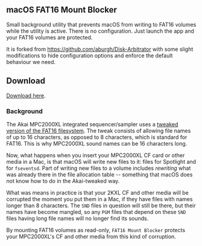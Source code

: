 ## macOS FAT16 Mount Blocker

Small background utility that prevents macOS from writing to FAT16 volumes while the utility is active. There is no configuration. Just launch the app and your FAT16 volumes are protected.

It is forked from https://github.com/aburgh/Disk-Arbitrator with some slight modifications to hide configuration options and enforce the default behaviour we need.

## Download

[Download here](https://github.com/izzyreal/macos-fat16-mount-blocker/releases/download/0.8/FAT16.Mount.Blocker-0.8.dmg).

### Background

The Akai MPC2000XL integrated sequencer/sampler uses a [tweaked version of the FAT16 filesystem](https://vmpcdocs.izmar.nl/vmpc_specific_settings.html#background). The tweak consists of allowing file names of up to 16 characters, as opposed to 8 characters, which is standard for FAT16. This is why MPC2000XL sound names can be 16 characters long.

Now, what happens when you insert your MPC2000XL CF card or other media in a Mac, is that macOS will write new files to it: files for Spotlight and for `fseventsd`. Part of writing new files to a volume includes _rewriting_ what was already there in the file allocation table -- something that macOS does not know how to do in the Akai-tweaked way.

What was means in practice is that your 2KXL CF and other media will be corrupted the moment you put them in a Mac, if they have files with names longer than 8 characters. The `SND` files in question will still be there, but their names have become mangled, so any `PGM` files that depend on these `SND` files having long file names will no longer find its sounds.

By mounting FAT16 volumes as read-only, `FAT16 Mount Blocker` protects your MPC2000XL's CF and other media from this kind of corruption.

